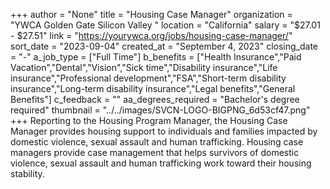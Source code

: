 +++
author = "None"
title = "Housing Case Manager"
organization = "YWCA Golden Gate Silicon Valley "
location = "California"
salary = "$27.01 - $27.51"
link = "https://yourywca.org/jobs/housing-case-manager/"
sort_date = "2023-09-04"
created_at = "September 4, 2023"
closing_date = "-"
a_job_type = ["Full Time"]
b_benefits = ["Health Insurance","Paid Vacation","Dental","Vision","Sick time","Disability insurance","Life insurance","Professional development","FSA","Short-term disability insurance","Long-term disability insurance","Legal benefits","General Benefits"]
c_feedback = ""
aa_degrees_required = "Bachelor's degree required"
thumbnail = "../../images/SVCN-LOGO-BIGPNG_6d53cf47.png"
+++
Reporting to the Housing Program Manager, the Housing Case Manager provides housing support to individuals and families impacted by domestic violence, sexual assault and human trafficking. Housing case managers provide case management that helps survivors of domestic violence, sexual assault and human trafficking work toward their housing stability.